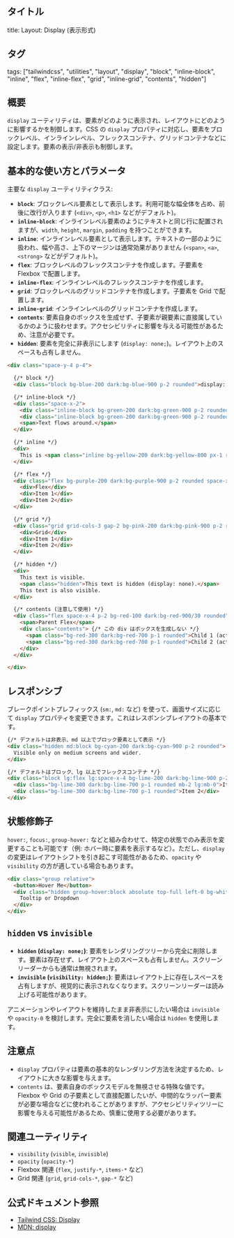 ## タイトル
title: Layout: Display (表示形式)

## タグ
tags: ["tailwindcss", "utilities", "layout", "display", "block", "inline-block", "inline", "flex", "inline-flex", "grid", "inline-grid", "contents", "hidden"]

## 概要
`display` ユーティリティは、要素がどのように表示され、レイアウトにどのように影響するかを制御します。CSS の `display` プロパティに対応し、要素をブロックレベル、インラインレベル、フレックスコンテナ、グリッドコンテナなどに設定します。要素の表示/非表示も制御します。

## 基本的な使い方とパラメータ

主要な `display` ユーティリティクラス:

*   **`block`**: ブロックレベル要素として表示します。利用可能な幅全体を占め、前後に改行が入ります (`<div>`, `<p>`, `<h1>` などがデフォルト)。
*   **`inline-block`**: インラインレベル要素のようにテキストと同じ行に配置されますが、`width`, `height`, `margin`, `padding` を持つことができます。
*   **`inline`**: インラインレベル要素として表示します。テキストの一部のように扱われ、幅や高さ、上下のマージンは通常効果がありません (`<span>`, `<a>`, `<strong>` などがデフォルト)。
*   **`flex`**: ブロックレベルのフレックスコンテナを作成します。子要素を Flexbox で配置します。
*   **`inline-flex`**: インラインレベルのフレックスコンテナを作成します。
*   **`grid`**: ブロックレベルのグリッドコンテナを作成します。子要素を Grid で配置します。
*   **`inline-grid`**: インラインレベルのグリッドコンテナを作成します。
*   **`contents`**: 要素自身のボックスを生成せず、子要素が親要素に直接属しているかのように扱わせます。アクセシビリティに影響を与える可能性があるため、注意が必要です。
*   **`hidden`**: 要素を完全に非表示にします (`display: none;`)。レイアウト上のスペースも占有しません。

```html
<div class="space-y-4 p-4">

  {/* block */}
  <div class="block bg-blue-200 dark:bg-blue-900 p-2 rounded">display: block (takes full width)</div>

  {/* inline-block */}
  <div class="space-x-2">
    <div class="inline-block bg-green-200 dark:bg-green-900 p-2 rounded w-24 h-16">inline-block</div>
    <div class="inline-block bg-green-200 dark:bg-green-900 p-2 rounded w-32 h-12">inline-block</div>
    <span>Text flows around.</span>
  </div>

  {/* inline */}
  <div>
    This is <span class="inline bg-yellow-200 dark:bg-yellow-800 px-1 rounded">inline</span> text. Width/height have no effect.
  </div>

  {/* flex */}
  <div class="flex bg-purple-200 dark:bg-purple-900 p-2 rounded space-x-2">
    <div>Flex</div>
    <div>Item 1</div>
    <div>Item 2</div>
  </div>

  {/* grid */}
  <div class="grid grid-cols-3 gap-2 bg-pink-200 dark:bg-pink-900 p-2 rounded">
    <div>Grid</div>
    <div>Item 1</div>
    <div>Item 2</div>
  </div>

  {/* hidden */}
  <div>
    This text is visible.
    <span class="hidden">This text is hidden (display: none).</span>
    This text is also visible.
  </div>

  {/* contents (注意して使用) */}
  <div class="flex space-x-4 p-2 bg-red-100 dark:bg-red-900/30 rounded">
    <span>Parent Flex</span>
    <div class="contents"> {/* この div はボックスを生成しない */}
      <span class="bg-red-300 dark:bg-red-700 p-1 rounded">Child 1 (acts as flex item)</span>
      <span class="bg-red-300 dark:bg-red-700 p-1 rounded">Child 2 (acts as flex item)</span>
    </div>
  </div>

</div>
```

## レスポンシブ

ブレークポイントプレフィックス (`sm:`, `md:` など) を使って、画面サイズに応じて `display` プロパティを変更できます。これはレスポンシブレイアウトの基本です。

```html
{/* デフォルトは非表示、md 以上でブロック要素として表示 */}
<div class="hidden md:block bg-cyan-200 dark:bg-cyan-900 p-2 rounded">
  Visible only on medium screens and wider.
</div>

{/* デフォルトはブロック、lg 以上でフレックスコンテナ */}
<div class="block lg:flex lg:space-x-4 bg-lime-200 dark:bg-lime-900 p-2 rounded">
  <div class="bg-lime-300 dark:bg-lime-700 p-1 rounded mb-2 lg:mb-0">Item 1</div>
  <div class="bg-lime-300 dark:bg-lime-700 p-1 rounded">Item 2</div>
</div>
```

## 状態修飾子

`hover:`, `focus:`, `group-hover:` などと組み合わせて、特定の状態でのみ表示を変更することも可能です（例: ホバー時に要素を表示するなど）。ただし、`display` の変更はレイアウトシフトを引き起こす可能性があるため、`opacity` や `visibility` の方が適している場合もあります。

```html
<div class="group relative">
  <button>Hover Me</button>
  <div class="hidden group-hover:block absolute top-full left-0 bg-white dark:bg-gray-700 p-2 rounded shadow-md">
    Tooltip or Dropdown
  </div>
</div>
```

## `hidden` vs `invisible`

*   **`hidden` (`display: none;`)**: 要素をレンダリングツリーから完全に削除します。要素は存在せず、レイアウト上のスペースも占有しません。スクリーンリーダーからも通常は無視されます。
*   **`invisible` (`visibility: hidden;`)**: 要素はレイアウト上に存在しスペースを占有しますが、視覚的に表示されなくなります。スクリーンリーダーは読み上げる可能性があります。

アニメーションやレイアウトを維持したまま非表示にしたい場合は `invisible` や `opacity-0` を検討します。完全に要素を消したい場合は `hidden` を使用します。

## 注意点

*   `display` プロパティは要素の基本的なレンダリング方法を決定するため、レイアウトに大きな影響を与えます。
*   `contents` は、要素自身のボックスモデルを無視させる特殊な値です。Flexbox や Grid の子要素として直接配置したいが、中間的なラッパー要素が必要な場合などに使われることがありますが、アクセシビリティツリーに影響を与える可能性があるため、慎重に使用する必要があります。

## 関連ユーティリティ

*   `visibility` (`visible`, `invisible`)
*   `opacity` (`opacity-*`)
*   Flexbox 関連 (`flex`, `justify-*`, `items-*` など)
*   Grid 関連 (`grid`, `grid-cols-*`, `gap-*` など)

## 公式ドキュメント参照
*   [Tailwind CSS: Display](https://tailwindcss.com/docs/display)
*   [MDN: display](https://developer.mozilla.org/en-US/docs/Web/CSS/display)